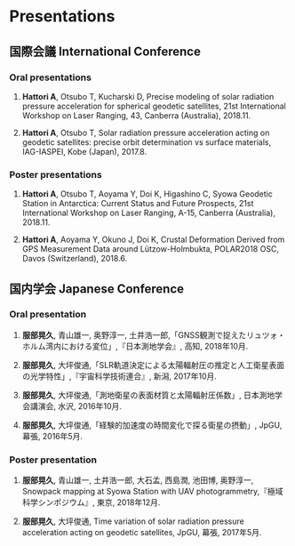 # Presentations

## 国際会議 International Conference
### Oral presentations
1. **Hattori A**, Otsubo T, Kucharski D, Precise modeling of solar radiation pressure acceleration for spherical geodetic satellites, 21st International Workshop on Laser Ranging, 43, Canberra (Australia), 2018.11.

1. **Hattori A**, Otsubo T,	Solar radiation pressure acceleration acting on geodetic satellites: precise orbit determination vs surface materials, IAG-IASPEI, Kobe (Japan), 2017.8.

### Poster presentations

1. **Hattori A**, Otsubo T, Aoyama Y, Doi K, Higashino C, Syowa Geodetic Station in Antarctica: Current Status and Future Prospects, 21st International Workshop on Laser Ranging, A-15, Canberra (Australia), 2018.11.

1. **Hattori A**, Aoyama Y, Okuno J, Doi K, Crustal Deformation Derived from GPS Measurement Data around Lützow-Holmbukta, POLAR2018 OSC, Davos (Switzerland), 2018.6.


## 国内学会 Japanese Conference
### Oral presentation
1. **服部晃久**, 青山雄一, 奥野淳一, 土井浩一郎,「GNSS観測で捉えたリュツォ・ホルム湾内における変位」,『日本測地学会』, 高知, 2018年10月.

1. **服部晃久**, 大坪俊通,「SLR軌道決定による太陽輻射圧の推定と人工衛星表面の光学特性」,『宇宙科学技術連合』, 新潟, 2017年10月.

1. **服部晃久**, 大坪俊通,「測地衛星の表面材質と太陽輻射圧係数」, 日本測地学会講演会, 水沢, 2016年10月.

1. **服部晃久**, 大坪俊通,「経験的加速度の時間変化で探る衛星の摂動」, JpGU, 幕張, 2016年5月.

### Poster presentation
1. **服部晃久**, 青山雄一, 土井浩一郎, 大石孟, 西島潤, 池田博, 奥野淳一, Snowpack mapping at Syowa Station with UAV photogrammetry,『極域科学シンポジウム』,	東京, 2018年12月.

1. **服部晃久**, 大坪俊通, Time variation of solar radiation pressure acceleration acting on geodetic satellites, JpGU, 幕張, 2017年5月.

